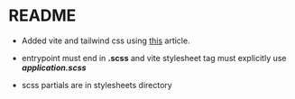 # README

* Added vite and tailwind css using [this](https://dev.to/davidteren/ruby-on-rails-7-high-performance-frontend-development-with-esbuild-rollup-vite-2onj) article.

* entrypoint must end in **__.scss__** and vite stylesheet tag must explicitly use **_application.scss_**
* scss partials are in stylesheets directory